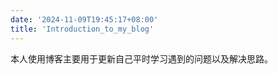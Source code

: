 ```yaml
---
date: '2024-11-09T19:45:17+08:00'
title: 'Introduction_to_my_blog'
---
```


本人使用博客主要用于更新自己平时学习遇到的问题以及解决思路。